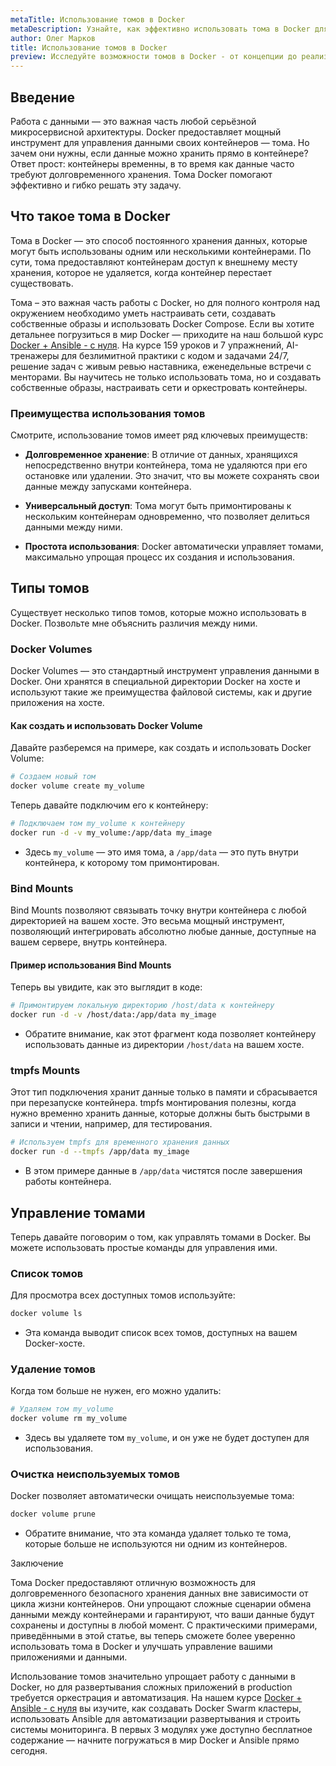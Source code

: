 ```yaml
---
metaTitle: Использование томов в Docker
metaDescription: Узнайте, как эффективно использовать тома в Docker для долговременного хранения данных и улучшения управления контейнерами
author: Олег Марков
title: Использование томов в Docker
preview: Исследуйте возможности томов в Docker - от концепции до реализации. Пошаговые примеры и пояснения помогут вам разобраться в их использовании для хранения данных
---
```


## Введение

Работа с данными — это важная часть любой серьёзной микросервисной архитектуры. Docker предоставляет мощный инструмент для управления данными своих контейнеров — тома. Но зачем они нужны, если данные можно хранить прямо в контейнере? Ответ прост: контейнеры временны, в то время как данные часто требуют долговременного хранения. Тома Docker помогают эффективно и гибко решать эту задачу.

## Что такое тома в Docker

Тома в Docker — это способ постоянного хранения данных, которые могут быть использованы одним или несколькими контейнерами. По сути, тома предоставляют контейнерам доступ к внешнему месту хранения, которое не удаляется, когда контейнер перестает существовать.

Тома – это важная часть работы с Docker, но для полного контроля над окружением необходимо уметь настраивать сети, создавать собственные образы и использовать Docker Compose. Если вы хотите детальнее погрузиться в мир Docker — приходите на наш большой курс [Docker + Ansible - с нуля](https://purpleschool.ru/course/docker). На курсе 159 уроков и 7 упражнений, AI-тренажеры для безлимитной практики с кодом и задачами 24/7, решение задач с живым ревью наставника, еженедельные встречи с менторами. Вы научитесь не только использовать тома, но и создавать собственные образы, настраивать сети и оркестровать контейнеры.

### Преимущества использования томов

Смотрите, использование томов имеет ряд ключевых преимуществ:

- **Долговременное хранение**: В отличие от данных, хранящихся непосредственно внутри контейнера, тома не удаляются при его остановке или удалении. Это значит, что вы можете сохранять свои данные между запусками контейнера.

- **Универсальный доступ**: Тома могут быть примонтированы к нескольким контейнерам одновременно, что позволяет делиться данными между ними.

- **Простота использования**: Docker автоматически управляет томами, максимально упрощая процесс их создания и использования.

## Типы томов

Существует несколько типов томов, которые можно использовать в Docker. Позвольте мне объяснить различия между ними.

### Docker Volumes

Docker Volumes — это стандартный инструмент управления данными в Docker. Они хранятся в специальной директории Docker на хосте и используют такие же преимущества файловой системы, как и другие приложения на хосте.

#### Как создать и использовать Docker Volume

Давайте разберемся на примере, как создать и использовать Docker Volume:

```bash
# Создаем новый том
docker volume create my_volume
```

Теперь давайте подключим его к контейнеру:

```bash
# Подключаем том my_volume к контейнеру
docker run -d -v my_volume:/app/data my_image
```

- Здесь `my_volume` — это имя тома, а `/app/data` — это путь внутри контейнера, к которому том примонтирован.

### Bind Mounts

Bind Mounts позволяют связывать точку внутри контейнера с любой директорией на вашем хосте. Это весьма мощный инструмент, позволяющий интегрировать абсолютно любые данные, доступные на вашем сервере, внутрь контейнера.

#### Пример использования Bind Mounts

Теперь вы увидите, как это выглядит в коде:

```bash
# Примонтируем локальную директорию /host/data к контейнеру
docker run -d -v /host/data:/app/data my_image
```

- Обратите внимание, как этот фрагмент кода позволяет контейнеру использовать данные из директории `/host/data` на вашем хосте.

### tmpfs Mounts

Этот тип подключения хранит данные только в памяти и сбрасывается при перезапуске контейнера. tmpfs монтирования полезны, когда нужно временно хранить данные, которые должны быть быстрыми в записи и чтении, например, для тестирования.

```bash
# Используем tmpfs для временного хранения данных
docker run -d --tmpfs /app/data my_image
```

- В этом примере данные в `/app/data` чистятся после завершения работы контейнера.

## Управление томами

Теперь давайте поговорим о том, как управлять томами в Docker. Вы можете использовать простые команды для управления ими.

### Список томов

Для просмотра всех доступных томов используйте:

```bash
docker volume ls
```

- Эта команда выводит список всех томов, доступных на вашем Docker-хосте.

### Удаление томов

Когда том больше не нужен, его можно удалить:

```bash
# Удаляем том my_volume
docker volume rm my_volume
```

- Здесь вы удаляете том `my_volume`, и он уже не будет доступен для использования.

### Очистка неиспользуемых томов

Docker позволяет автоматически очищать неиспользуемые тома:

```bash
docker volume prune
```

- Обратите внимание, что эта команда удаляет только те тома, которые больше не используются ни одним из контейнеров.

Заключение

Тома Docker предоставляют отличную возможность для долговременного безопасного хранения данных вне зависимости от цикла жизни контейнеров. Они упрощают сложные сценарии обмена данными между контейнерами и гарантируют, что ваши данные будут сохранены и доступны в любой момент. С практическими примерами, приведёнными в этой статье, вы теперь сможете более уверенно использовать тома в Docker и улучшать управление вашими приложениями и данными.

Использование томов значительно упрощает работу с данными в Docker, но для развертывания сложных приложений в production требуется оркестрация и автоматизация. На нашем курсе [Docker + Ansible - с нуля](https://purpleschool.ru/course/docker) вы изучите, как создавать Docker Swarm кластеры, использовать Ansible для автоматизации развертывания и строить системы мониторинга. В первых 3 модулях уже доступно бесплатное содержание — начните погружаться в мир Docker и Ansible прямо сегодня.
